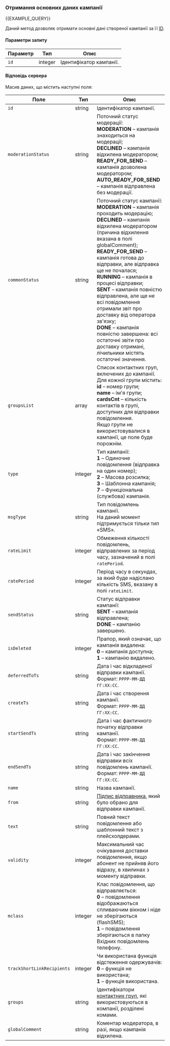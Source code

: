 ### Отримання основних даних кампанії
{{EXAMPLE_QUERY}}

Даний метод дозволяє отримати основні дані створеної кампанії за її [ID](/uk/help/api-docs/other#glossary-id).

#### Параметри запиту

 Параметр     | Тип     | Опис
--------------|---------|-----------
`id`          | integer | Ідентифікатор кампанії.

#### Відповідь сервера

Масив даних, що містить наступні поля:

Поле           | Тип     | Опис
---------------|---------|-----------
`id`           | string  | Ідентифікатор кампанії.
`moderationStatus`         | string  | Поточний статус модерації:<br>**MODERATION** – кампанія знаходиться на модерації;<br>**DECLINED** – кампанія відхилена модератором;<br>**READY_FOR_SEND** – кампанія дозволена модератором;<br>**AUTO_READY_FOR_SEND** – кампанія відправлена без модерації.
`commonStatus` | string  | Поточний статус кампанії:<br>**MODERATION** – кампанія проходить модерацію;<br>**DECLINED** – кампанія відхилена модератором (причина відхилення вказана в полі globalComment);<br>**READY_FOR_SEND** – кампанія готова до відправки, але відправка ще не почалася;<br>**RUNNING** – кампанія в процесі відправки;<br>**SENT** – кампанія повністю відправлена, але ще не всі повідомлення отримали звіт про доставку від оператора зв'язку;<br>**DONE** – кампанія повністю завершена: всі остаточні звіти про доставку отримані, лічильники містять остаточні значення.
`groupsList`   | array  | Список контактних груп, включених до кампанії. <br> Для кожної групи містить:<br>**id** – номер групи;<br>**name** – ім'я групи;<br>**cardsCnt** – кількість контактів в групі, доступних для відправки повідомлення.<br>Якщо групи не використовувалися в кампанії, це поле буде порожнім. 
`type`         | integer | Тип кампанії:<br>**1** – Одиночне повідомлення (відправка на один номер);<br>**2** – Масова розсилка;<br>**3** – Шаблонна кампанія;<br>**7** – Функціональна (службова) кампанія.
`msgType`      | string | Тип повідомлень кампанії. <br> На даний момент підтримується тільки тип «SMS».
`rateLimit`    | integer | Обмеження кількості повідомлень, відправлених за період часу, зазначений в полі `ratePeriod`. 
`ratePeriod`   | integer | Період часу в секундах, за який буде надіслано кількість SMS, вказану в полі `rateLimit`.
`sendStatus`   | string | Статус відправки кампанії:<br>**SENT** – кампанія відправлена;<br>**DONE** – кампанію завершено.
`isDeleted`    | integer | Прапор, який означає, що кампанія видалена:<br>**0** – кампанія доступна;<br>**1** – кампанію видалено.
`deferredToTs` | string  | Дата і час відкладеної відправки кампанії.<br>Формат: `РРРР-ММ-ДД ГГ:ХХ:СС`.
`createTs`     | string  | Дата і час створення кампанії.<br>Формат: `РРРР-ММ-ДД ГГ:ХХ:СС`.
`startSendTs`  | string  | Дата і час фактичного початку відправки кампанії.<br>Формат: `РРРР-ММ-ДД ГГ:ХХ:СС`.
`endSendTs`    | string  | Дата і час закінчення відправки всіх повідомлень кампанії.<br>Формат: `РРРР-ММ-ДД ГГ:ХХ:СС`.
`name`         | string  | Назва кампанії.
`from`         | string  | [Підпис відправника](/uk/help/api-docs/other#glossary-sender-id), який було обрано для відправки кампанії.
`text`         | string  | Повний текст повідомлення або шаблонний текст з плейсхолдерами.
`validity`     | integer | Максимальний час очікування доставки повідомлення, якщо абонент не прийняв його відразу, в хвилинах з моменту відправки.
`mclass`       | integer  | Клас повідомлення, що відправляється:<br>**0** – повідомлення відображаються спливаючим вікном і ніде не зберігаються (flashSMS);<br>**1** – повідомлення зберігаються в папку Вхідних повідомлень телефону.
`trackShortLinkRecipients` | integer | Чи використана функція відстеження одержувачів:<br>**0** – функція не використана;<br>**1** – функція використана.
`groups`         | string  | Ідентифікатори [контактних груп](/uk/help/contact-book/contact-groups), які використовуються в компанії, розділені комами.
`globalComment`  | string  | Коментар модератора, в разі, якщо кампанія відхилена.




